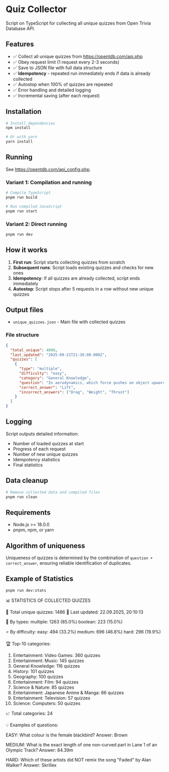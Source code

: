 # Quiz Collector

Script on TypeScript for collecting all unique quizzes from Open Trivia Database API.

## Features

- ✅ Collect all unique quizzes from <https://opentdb.com/api.php>
- ✅ Obey request limit (1 request every 2-3 seconds)
- ✅ Save to JSON file with full data structure
- ✅ **Idempotency** - repeated run immediately ends if data is already collected
- ✅ Autostop when 100% of quizzes are repeated
- ✅ Error handling and detailed logging
- ✅ Incremental saving (after each request)

## Installation

```bash
# Install dependencies
npm install

# Or with yarn
yarn install
```

## Running

See <https://opentdb.com/api_config.php>.

### Variant 1: Compilation and running

```bash
# Compile TypeScript
pnpm run build

# Run compiled JavaScript
pnpm run start
```

### Variant 2: Direct running

```bash
pnpm run dev
```

## How it works

1. **First run**: Script starts collecting quizzes from scratch
2. **Subsequent runs**: Script loads existing quizzes and checks for new ones
3. **Idempotency**: If all quizzes are already collected, script ends immediately
4. **Autostop**: Script stops after 5 requests in a row without new unique quizzes

## Output files

- `unique_quizzes.json` - Main file with collected quizzes

### File structure

```json
{
  "total_unique": 4000,
  "last_updated": "2025-09-21T21:36:00.000Z",
  "quizzes": [
    {
      "type": "multiple",
      "difficulty": "easy",
      "category": "General Knowledge", 
      "question": "In aerodynamics, which force pushes an object upwards?",
      "correct_answer": "Lift",
      "incorrect_answers": ["Drag", "Weight", "Thrust"]
    }
  ]
}
```

## Logging

Script outputs detailed information:

- Number of loaded quizzes at start
- Progress of each request
- Number of new unique quizzes
- Idempotency statistics
- Final statistics

## Data cleanup

```bash
# Remove collected data and compiled files
pnpm run clean
```

## Requirements

- Node.js >= 18.0.0
- pnpm, npm, or yarn

## Algorithm of uniqueness

Uniqueness of quizzes is determined by the combination of `question + correct_answer`, ensuring reliable identification of duplicates.

## Example of Statistics

```bash
pnpm run dev:stats
```

📊 STATISTICS OF COLLECTED QUIZZES

🎯 Total unique quizzes: 1486
📅 Last updated: 22.09.2025, 20:10:13

📝 By types:
   multiple: 1263 (85.0%)
   boolean: 223 (15.0%)

⭐ By difficulty:
   easy: 494 (33.2%)
   medium: 696 (46.8%)
   hard: 296 (19.9%)

🏆 Top-10 categories:

   1. Entertainment: Video Games: 360 quizzes
   2. Entertainment: Music: 145 quizzes
   3. General Knowledge: 116 quizzes
   4. History: 101 quizzes
   5. Geography: 100 quizzes
   6. Entertainment: Film: 94 quizzes
   7. Science & Nature: 85 quizzes
   8. Entertainment: Japanese Anime & Manga: 66 quizzes
   9. Entertainment: Television: 57 quizzes
   10. Science: Computers: 50 quizzes

📈 Total categories: 24

💡 Examples of questions:

   EASY: What colour is the female blackbird?
   Answer: Brown

   MEDIUM: What is the exact length of one non-curved part in Lane 1 of an Olympic Track?
   Answer: 84.39m

   HARD: Which of these artists did NOT remix the song "Faded" by Alan Walker?
   Answer: Skrillex
